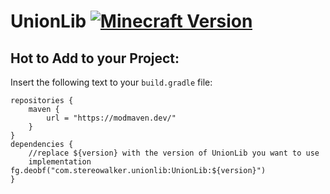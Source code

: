 # UnionLib [![Minecraft Version](https://img.shields.io/badge/minecraft-1.17.1-blue.svg)](#)

## Hot to Add to your Project:

Insert the following text to your `build.gradle` file:
```
repositories {
    maven {
        url = "https://modmaven.dev/"
    }
}
dependencies {
	//replace ${version} with the version of UnionLib you want to use
    implementation fg.deobf("com.stereowalker.unionlib:UnionLib:${version}")
}
```
